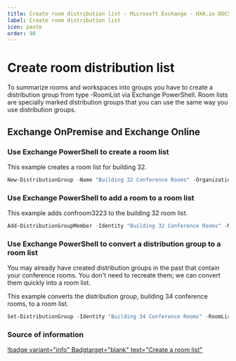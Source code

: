 ```yaml
---
title: Create room distribution list - Microsoft Exchange - HXA.io DOCS
label: Create room distribution list
icon: paste
order: 98
---
```

# Create room distribution list

To summarize rooms and workspaces into groups you have to create a distribution group from type -RoomList via Exchange PowerShell. Room lists are specially marked distribution groups that you can use the same way you use distribution groups.

## Exchange OnPremise and Exchange Online

### Use Exchange PowerShell to create a room list

This example creates a room list for building 32.
```powershell
New-DistributionGroup -Name "Building 32 Conference Rooms" -OrganizationalUnit "contoso.com/rooms" -RoomList
```

### Use Exchange PowerShell to add a room to a room list

This example adds confroom3223 to the building 32 room list.
```powershell
Add-DistributionGroupMember -Identity "Building 32 Conference Rooms" -Member confroom3223@contoso.com
```

### Use Exchange PowerShell to convert a distribution group to a room list

You may already have created distribution groups in the past that contain your conference rooms. You don't need to recreate them; we can convert them quickly into a room list.

This example converts the distribution group, building 34 conference rooms, to a room list.
```powershell
Set-DistributionGroup -Identity "Building 34 Conference Rooms" -RoomList
```

### Source of information

[!badge variant="info" Badgtarget="blank" text="Create a room list"](https://docs.microsoft.com/en-us/exchange/recipients-in-exchange-online/manage-resource-mailboxes#create-a-room-list)
